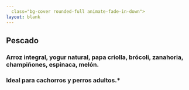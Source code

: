```yaml
---
  class="bg-cover rounded-full animate-fade-in-down">
layout: blank
---
```

<turbo-frame id="the_pit" loading="lazy">
  <div style="background-image: url('../../assets/img/circles/escarapela_pescado.jpg')"
  class="bg-cover rounded-full animate-fade-in-down">
    <div class="rounded-full escarapela border-mostaza-300">
      <h2 class="text-4xl">Pescado</h2>
      <h3 class="py-2 mx-8 text-xl font-bold text-center">
        Arroz integral, yogur natural, papa criolla, brócoli, zanahoria, champiñones, espinaca, melón.
      </h3>
      <h3 class="mx-8 text-xl">Ideal para cachorros y perros adultos.*</h3>
    </div>
  </div>
</turbo-frame>

